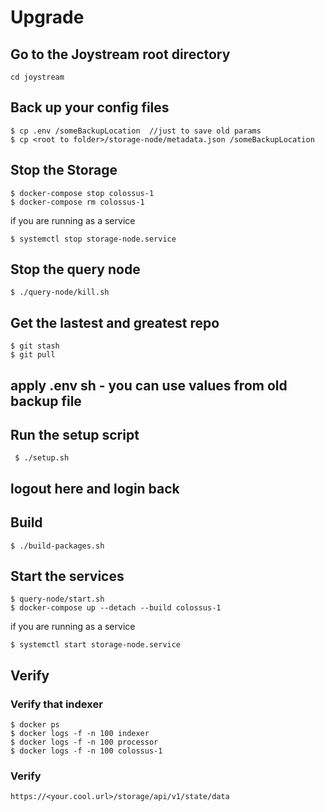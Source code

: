 # Upgrade 
## Go to the Joystream root directory
```
cd joystream
```
## Back up your config files 
```
$ cp .env /someBackupLocation  //just to save old params
$ cp <root to folder>/storage-node/metadata.json /someBackupLocation
```
## Stop the Storage 
```
$ docker-compose stop colossus-1
$ docker-compose rm colossus-1

```

if you are running as a service

```
$ systemctl stop storage-node.service
```

## Stop the query node
```
$ ./query-node/kill.sh
```
## Get the lastest and greatest repo
```
$ git stash
$ git pull
```

## apply .env sh - you can use values from old backup file

## Run the setup script
```
 $ ./setup.sh
```
## logout here and login back 

## Build

```
$ ./build-packages.sh 
```
## Start the services
```
$ query-node/start.sh
$ docker-compose up --detach --build colossus-1

```

if you are running as a service

```
$ systemctl start storage-node.service
```

## Verify
### Verify that indexer
```
$ docker ps
$ docker logs -f -n 100 indexer
$ docker logs -f -n 100 processor
$ docker logs -f -n 100 colossus-1
```

### Verify  
```
https://<your.cool.url>/storage/api/v1/state/data
```
